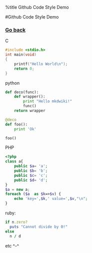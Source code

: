 %title Github Code Style Demo

#Github Code Style Demo

### [Go back](../index.html)

C
```c
#include <stdio.h>
int main(void)
{
	printf("Hello World\n");
	return 0;
}
```

python
```python
def deco(func):
	def wrapper():
		print "Hello mkdwiki!"
		func()
	return wrapper

@deco
def foo():
	print 'Ok'

foo()
```

PHP

```php
<?php
class a{
	public $a= 'a';
	public $b= 'b';
	public $c= 'c';
	public $d= 'd';
}
$a = new a;
foreach ($a  as $k=>$v) {
	echo 'key=',$k,' value=',$v,"\n";
}
```

ruby:

```ruby
if n.zero?
  puts "Cannot divide by 0!"
else
  n / d
```
etc ^-^

